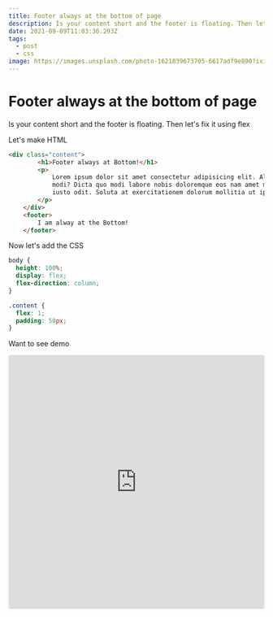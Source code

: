 ```yaml
---
title: Footer always at the bottom of page
description: Is your content short and the footer is floating. Then let's fix it using flex
date: 2021-09-09T11:03:36.293Z
tags:
  - post
  - css
image: https://images.unsplash.com/photo-1621839673705-6617adf9e890?ixid=MnwxMjA3fDB8MHxwaG90by1wYWdlfHx8fGVufDB8fHx8&ixlib=rb-1.2.1&auto=format&fit=crop&w=889&q=80
---
```

# Footer always at the bottom of page

Is your content short and the footer is floating. Then let's fix it using flex

Let's make HTML

```html
<div class="content">
		<h1>Footer always at Bottom!</h1>
		<p>
			Lorem ipsum dolor sit amet consectetur adipisicing elit. Aliquid error perferendis veritatis, mollitia eum maxime esse et
			modi? Dicta quo modi labore nobis doloremque eos nam amet maxime fuga esse facilis dolore, mollitia tempore error hic
			iusto odit. Soluta at exercitationem dolorum mollitia ut ipsam impedit voluptatem aperiam, corrupti ducimus?
		</p>
	</div>
	<footer>
		I am alway at the Bottom!
	</footer>
```

Now let's add the CSS

```css
body {
  height: 100%;
  display: flex;
  flex-direction: column;
}

.content {
  flex: 1;
  padding: 50px;
}
```

Want to see demo

<iframe src="https://codesandbox.io/embed/footer-at-bottom-flex-l3z96?fontsize=14&hidenavigation=1&theme=dark"
     style="width:100%; height:500px; border:0; border-radius: 4px; overflow:hidden;"
     title="Footer at bottom (flex)"
     allow="accelerometer; ambient-light-sensor; camera; encrypted-media; geolocation; gyroscope; hid; microphone; midi; payment; usb; vr; xr-spatial-tracking"
     sandbox="allow-forms allow-modals allow-popups allow-presentation allow-same-origin allow-scripts"
   ></iframe>